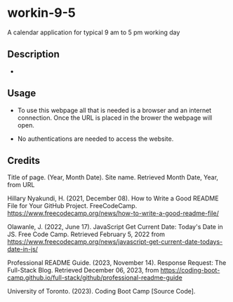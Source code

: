 # workin-9-5
A calendar application for typical 9 am to 5 pm working day

## Description
-

## Usage
- To use this webpage all that is needed is a browser and an internet connection. Once the URL is placed in the brower the webpage will open.

- No authentications are needed to access the website.

## Credits

Title of page. (Year, Month Date). Site name. Retrieved Month Date, Year, from URL


Hillary Nyakundi, H. (2021, December 08). How to Write a Good README File for Your GitHub Project. FreeCodeCamp. https://www.freecodecamp.org/news/how-to-write-a-good-readme-file/

Olawanle, J. (2022, June 17). JavaScript Get Current Date: Today's Date in JS. Free Code Camp. Retrieved February 5, 2022 from https://www.freecodecamp.org/news/javascript-get-current-date-todays-date-in-js/

Professional README Guide. (2023, November 14). Response Request: The Full-Stack Blog. Retrieved December 06, 2023, from https://coding-boot-camp.github.io/full-stack/github/professional-readme-guide

University of Toronto. (2023). Coding Boot Camp [Source Code].